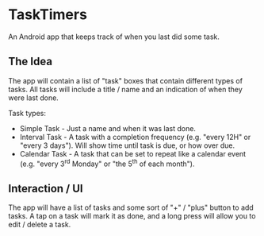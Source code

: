 # TaskTimers
An Android app that keeps track of when you last did some task.
## The Idea
The app will contain a list of "task" boxes that contain different types of tasks. All tasks will include a title / name and an indication of when they were last done.

Task types:
- Simple Task - Just a name and when it was last done.
- Interval Task - A task with a completion frequency (e.g. "every 12H" or "every 3 days"). Will show time until task is due, or how over due.
- Calendar Task - A task that can be set to repeat like a calendar event (e.g. "every 3<sup>rd</sup> Monday" or "the 5<sup>th</sup> of each month").

## Interaction / UI
The app will have a list of tasks and some sort of "+" / "plus" button to add tasks. A tap on a task will mark it as done, and a long press will allow you to edit / delete a task.
